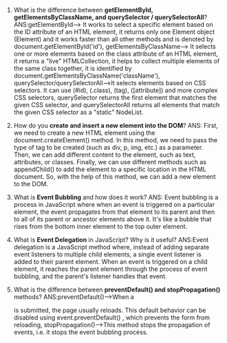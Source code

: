 1. What is the difference between **getElementById, getElementsByClassName, and querySelector / querySelectorAll**?
ANS:getElementById--> It works to select a specific element based on the ID attribute of an HTML element, it returns only one Element object (Element) and it works faster than all other methods and is denoted by document.getElementById('id'),
getElementsByClassName--> It selects one or more elements based on the class attribute of an HTML element, it returns a "live" HTMLCollection, it helps to collect multiple elements of the same class together, it is identified by document.getElementsByClassName('className'),
querySelector/querySelectorAll-->It selects elements based on CSS selectors. It can use (#id), (.class), (tag), ([attribute]) and more complex CSS selectors, querySelector returns the first element that matches the given CSS selector, and querySelectorAll returns all elements that match the given CSS selector as a "static" NodeList.


2. How do you **create and insert a new element into the DOM**?
ANS: First, we need to create a new HTML element using the document.createElement() method. In this method, we need to pass the type of tag to be created (such as div, p, img, etc.) as a parameter. Then, we can add different content to the element, such as text, attributes, or classes. Finally, we can use different methods such as appendChild() to add the element to a specific location in the HTML document. So, with the help of this method, we can add a new element to the DOM.


3. What is **Event Bubbling** and how does it work?
ANS: Event bubbling is a process in JavaScript where when an event is triggered on a particular element, the event propagates from that element to its parent and then to all of its parent or ancestor elements above it. It's like a bubble that rises from the bottom inner element to the top outer element.


4. What is **Event Delegation** in JavaScript? Why is it useful?
ANS:Event delegation is a JavaScript method where, instead of adding separate event listeners to multiple child elements, a single event listener is added to their parent element. When an event is triggered on a child element, it reaches the parent element through the process of event bubbling, and the parent's listener handles that event.


5. What is the difference between **preventDefault() and stopPropagation()** methods?
ANS:preventDefault()-->When a <form> is submitted, the page usually reloads. This default behavior can be disabled using event.preventDefault() , which prevents the form from reloading,
stopPropagation()-->This method stops the propagation of events, i.e. it stops the event bubbling process.